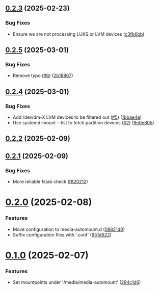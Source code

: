 ## [0.2.3](https://github.com/Zeglius/media-automount-generator/compare/v0.2.2...v0.2.3) (2025-02-23)


### Bug Fixes

* Ensure we are not processing LUKS or LVM devices ([c3fb6bb](https://github.com/Zeglius/media-automount-generator/commit/c3fb6bb80315466341b5ee44d1da698450919425))



## [0.2.5](https://github.com/Zeglius/media-automount-generator/compare/v0.2.4...v0.2.5) (2025-03-01)


### Bug Fixes

* Remove typo ([#6](https://github.com/Zeglius/media-automount-generator/issues/6)) ([2b18867](https://github.com/Zeglius/media-automount-generator/commit/2b1886748dfa7f031d4c22ce4d81d26791b8e2b6))

## [0.2.4](https://github.com/Zeglius/media-automount-generator/compare/v0.2.3...v0.2.4) (2025-03-01)


### Bug Fixes

* Add /dev/dm-X LVM devices to be filtered out ([#5](https://github.com/Zeglius/media-automount-generator/issues/5)) ([1bbae4e](https://github.com/Zeglius/media-automount-generator/commit/1bbae4e10fa3041ce890fc865f5cb5e5c4336f69))
* Use systemd-mount --list to fetch partition devices ([#2](https://github.com/Zeglius/media-automount-generator/issues/2)) ([9e0e805](https://github.com/Zeglius/media-automount-generator/commit/9e0e80562953e91334c8199321db35e0fa4a8eae))

## [0.2.2](https://github.com/Zeglius/media-automount-generator/compare/v0.2.1...v0.2.2) (2025-02-09)



## [0.2.1](https://github.com/Zeglius/media-automount-generator/compare/v0.2.0...v0.2.1) (2025-02-09)


### Bug Fixes

* More reliable fstab check ([f820212](https://github.com/Zeglius/media-automount-generator/commit/f8202126d002da3fbc118f11dba1302db0f2b3cc))



# [0.2.0](https://github.com/Zeglius/media-automount-generator/compare/v0.1.0...v0.2.0) (2025-02-08)


### Features

* Move configuration to media-automount.d ([08821d0](https://github.com/Zeglius/media-automount-generator/commit/08821d02bb1d4cd28752f56dc8d3479e0ea054d9))
* Suffix configuration files with '.conf' ([951d622](https://github.com/Zeglius/media-automount-generator/commit/951d622189307e86e50f432cb2aa0724bc15a8e5))



# [0.1.0](https://github.com/Zeglius/media-automount-generator/compare/284c1d63872f37a48d0d975c38819041f20569d1...v0.1.0) (2025-02-07)


### Features

* Set mountpoints under '/media/media-automount' ([284c1d6](https://github.com/Zeglius/media-automount-generator/commit/284c1d63872f37a48d0d975c38819041f20569d1))
